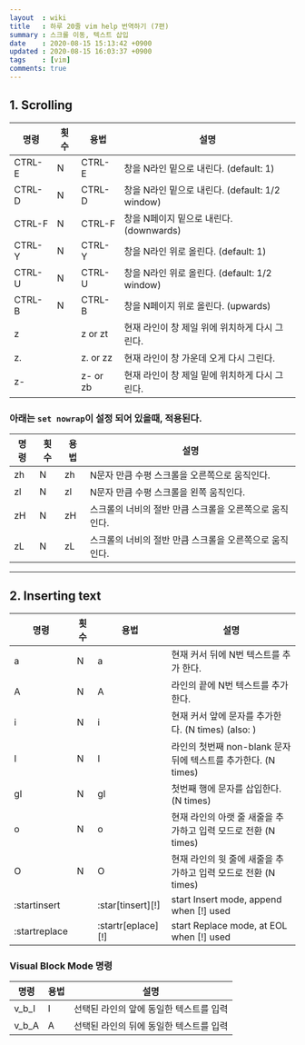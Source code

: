 ```yaml
---
layout  : wiki
title   : 하루 20줄 vim help 번역하기 (7편)
summary : 스크롤 이동, 텍스트 삽입
date    : 2020-08-15 15:13:42 +0900
updated : 2020-08-15 16:03:37 +0900
tags    : [vim]
comments: true
---
```



## 1. Scrolling


| 명령   | 횟수 | 용법        | 설명                                            |
|--------|------|-------------|-------------------------------------------------|
| CTRL-E | N    | CTRL-E      | 창을 N라인 밑으로 내린다. (default: 1)          |
| CTRL-D | N    | CTRL-D      | 창을 N라인 밑으로 내린다. (default: 1/2 window) |
| CTRL-F | N    | CTRL-F      | 창을 N페이지 밑으로 내린다. (downwards)         |
| CTRL-Y | N    | CTRL-Y      | 창을 N라인 위로 올린다. (default: 1)            |
| CTRL-U | N    | CTRL-U      | 창을 N라인 위로 올린다. (default: 1/2 window)   |
| CTRL-B | N    | CTRL-B      | 창을 N페이지 위로 올린다. (upwards)             |
| z<CR>  |      | z<CR> or zt | 현재 라인이 창 제일 위에 위치하게 다시 그린다.  |
| z.     |      | z.	 or zz  | 현재 라인이 창 가운데 오게 다시 그린다.         |
| z-     |      | z-	 or zb  | 현재 라인이 창 제일 밑에 위치하게 다시 그린다.  |

### 아래는 `set nowrap`이 설정 되어 있을때, 적용된다.

| 명령 | 횟수 | 용법 | 설명                                                    |
|------|------|------|---------------------------------------------------------|
| zh   | N    | zh   | N문자 만큼 수평 스크롤을 오른쪽으로 움직인다.           |
| zl   | N    | zl   | N문자 만큼 수평 스크롤을 왼쪽 움직인다.                 |
| zH   | N    | zH   | 스크롤의 너비의 절반 만큼 스크롤을 오른쪽으로 움직인다. |
| zL   | N    | zL   | 스크롤의 너비의 절반 만큼 스크롤을 오른쪽으로 움직인다. |


------------------------------------------------------------------------------

## 2. Inserting text

| 명령          | 횟수 | 용법               | 설명                                                                       |
|---------------|------|--------------------|----------------------------------------------------------------------------|
| a             | N    | a                  | 현재 커서 뒤에 N번 텍스트를 추가 한다.                                     |
| A             | N    | A                  | 라인의 끝에 N번 텍스트를 추가 한다.                                        |
| i             | N    | i                  | 현재 커서 앞에 문자를 추가한다. (N times) (also: <Insert>)                 |
| I             | N    | I                  | 라인의 첫번째 non-blank 문자 뒤에 텍스트를 추가한다. (N times)             |
| gI            | N    | gI                 | 첫번째 행에 문자를 삽입한다. (N times)                                     |
| o             | N    | o                  | 현재 라인의 아랫 줄 새줄을 추가하고 입력 모드로 전환 (N times)             |
| O             | N    | O                  | 현재 라인의 윗 줄에 새줄을 추가하고 입력 모드로 전환 (N times)             |
| :startinsert  |      | :star[tinsert][!]  | start Insert mode, append when [!] used                                    |
| :startreplace |      | :startr[eplace][!] | start Replace mode, at EOL when [!] used                                   |

### Visual Block Mode 명령 <C-v>

| 명령  | 용법 | 설명                                    |
|-------|------|-----------------------------------------|
| v_b_I | I    | 선택된 라인의 앞에 동일한 텍스트를 입력 |
| v_b_A | A    | 선택된 라인의 뒤에 동일한 텍스트를 입력 |
